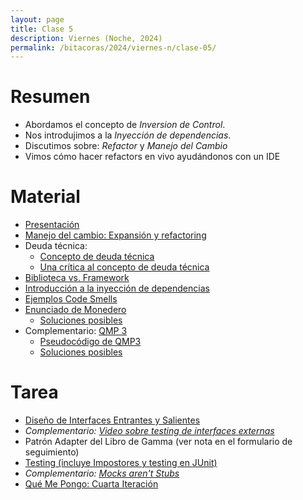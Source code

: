 ```yaml
---
layout: page
title: Clase 5
description: Viernes (Noche, 2024)
permalink: /bitacoras/2024/viernes-n/clase-05/
---
```



# Resumen

- Abordamos el concepto de _Inversion de Control_.
- Nos introdujimos a la _Inyección de dependencias_.
- Discutimos sobre: _Refactor_ y _Manejo del Cambio_
- Vimos cómo hacer refactors en vivo ayudándonos con un IDE

# Material

- [Presentación](https://docs.google.com/presentation/d/1Y53o0lifOgAMsdTTg9v4BSR94Pnf-K44mqz1rOy8oU4/edit#slide=id.g82d3d5330f_0_705)
- [Manejo del cambio: Expansión y refactoring](https://docs.google.com/document/d/1cAje0qwy3Cus_ob0r-tatbcT01sDFeLt3MmSVmLeSxk/edit?usp=sharing)
- Deuda técnica:
   - [Concepto de deuda técnica](https://www.youtube.com/watch?v=OfIYiyg1op8&t=400s)
   - [Una crítica al concepto de deuda técnica](https://www.youtube.com/watch?v=DvfMOJaIzhY)
- [Biblioteca vs. Framework](https://docs.google.com/document/d/1D_MCoh4J8kL1MAKNlbDgAMu2nYxri-81nZBYOPFWnO0/edit#heading=h.6ab0fffv8tld)
- [Introducción a la inyección de dependencias](https://docs.google.com/document/d/1GsW-hVF0XR76KunDILqkltyE1KIBvj3ldCCkyStjne0/edit?usp=sharing)
- [Ejemplos Code Smells](https://docs.google.com/document/d/1N-ZFQqcmge7TozZ1zOcW1tbFrn9IFEJm91X8MFGysik/edit?usp=sharing)
- [Enunciado de Monedero](https://github.com/dds-utn/dds-monedero-java8)
    - [Soluciones posibles](https://github.com/dds-utn/dds-monedero-java8/branches/all)
- Complementario: [QMP 3](https://docs.google.com/document/d/1XGb_Xt2v3viZY4RNky6zguL-ATv1iqEzHWhK4a6vsIk/edit)
    - [Pseudocódigo de QMP3](https://drive.google.com/file/d/1wRcRZSLDspmMMTtWlfB5c8P85moKgnQp/view?usp=sharing)
    - [Soluciones posibles](https://docs.google.com/document/d/1eMm7sRyyi-PJ8YFt0Ro2ecxfHBC6WJBlui7x21rFA2Q/edit#heading=h.uyku9mnteh0t)


# Tarea

- [Diseño de Interfaces Entrantes y Salientes](https://docs.google.com/document/d/1LurA-bCEHhCsIPFiFg1rqfIdfe5SdS4wBePfG45nDqg/edit#)
- _Complementario: [Video sobre testing de interfaces externas](https://www.youtube.com/watch?v=-p7_NUDLRB0&index=1&list=PLTpxfh7PF3OpJSMNNPaYxLJii3Xm7PPA_)_
- Patrón Adapter del Libro de Gamma (ver nota en el formulario de seguimiento)
- [Testing (incluye Impostores y testing en JUnit)]({{site.baseurl}}/apuntes/validacion)
- _Complementario: [Mocks aren't Stubs](https://martinfowler.com/articles/mocksArentStubs.html)_
- [Qué Me Pongo: Cuarta Iteración](https://docs.google.com/document/d/1sy9S9EeIQr8fhatKnfTCgOfjVniJDu2viI-Av0gn0xY/edit)
